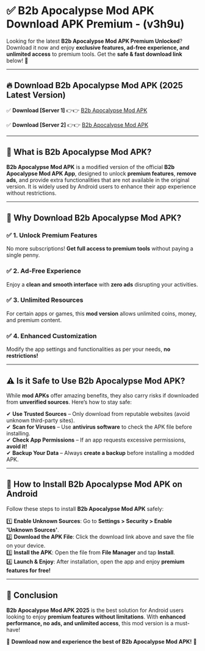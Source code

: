 
# ✅ B2b Apocalypse Mod APK Download APK Premium -  (v3h9u) 

Looking for the latest **B2b Apocalypse Mod APK Premium Unlocked**? Download it now and enjoy **exclusive features, ad-free experience, and unlimited access** to premium tools. Get the **safe & fast download link** below! 🚀

---

## 🔥 Download B2b Apocalypse Mod APK (2025 Latest Version)

✅ **Download [Server 1]** 👉👉 [B2b Apocalypse Mod APK ](https://apkcomod.com?title=B2b_Apocalypse_Mod_APK)  

✅ **Download [Server 2]** 👉👉 [B2b Apocalypse Mod APK ](https://apkcomod.com?title=B2b_Apocalypse_Mod_APK)  


---

## 📌 What is B2b Apocalypse Mod APK?

**B2b Apocalypse Mod APK** is a modified version of the official **B2b Apocalypse Mod APK App**, designed to unlock **premium features**, **remove ads**, and provide extra functionalities that are not available in the original version. It is widely used by Android users to enhance their app experience without restrictions.

---

## 🌟 Why Download B2b Apocalypse Mod APK?

### ✅ 1. Unlock Premium Features
No more subscriptions! **Get full access to premium tools** without paying a single penny.

### ✅ 2. Ad-Free Experience
Enjoy a **clean and smooth interface** with **zero ads** disrupting your activities.

### ✅ 3. Unlimited Resources
For certain apps or games, this **mod version** allows unlimited coins, money, and premium content.

### ✅ 4. Enhanced Customization
Modify the app settings and functionalities as per your needs, **no restrictions!**

---

## ⚠️ Is it Safe to Use B2b Apocalypse Mod APK?

While **mod APKs** offer amazing benefits, they also carry risks if downloaded from **unverified sources**. Here’s how to stay safe:

✔ **Use Trusted Sources** – Only download from reputable websites (avoid unknown third-party sites).  
✔ **Scan for Viruses** – Use **antivirus software** to check the APK file before installing.  
✔ **Check App Permissions** – If an app requests excessive permissions, **avoid it!**  
✔ **Backup Your Data** – Always **create a backup** before installing a modded APK.

---

## 📲 How to Install B2b Apocalypse Mod APK on Android

Follow these steps to install **B2b Apocalypse Mod APK** safely:

1️⃣ **Enable Unknown Sources**: Go to **Settings > Security > Enable 'Unknown Sources'**.  
2️⃣ **Download the APK File**: Click the download link above and save the file on your device.  
3️⃣ **Install the APK**: Open the file from **File Manager** and tap **Install**.  
4️⃣ **Launch & Enjoy**: After installation, open the app and enjoy **premium features for free!**

---

## 🚀 Conclusion

**B2b Apocalypse Mod APK 2025** is the best solution for Android users looking to enjoy **premium features without limitations**. With **enhanced performance, no ads, and unlimited access**, this mod version is a must-have!

🔻 **Download now and experience the best of B2b Apocalypse Mod APK!** 🔻

